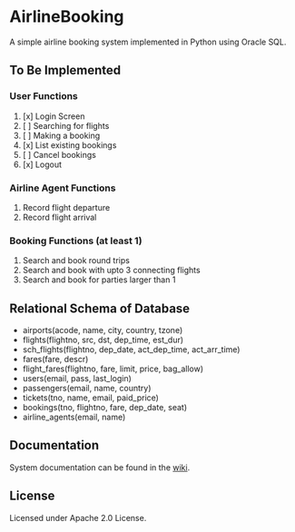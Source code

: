 # AirlineBooking
A simple airline booking system implemented in Python using Oracle SQL.

## To Be Implemented
### User Functions
1. [x] Login Screen
2. [ ] Searching for flights
3. [ ] Making a booking
4. [x] List existing bookings
5. [ ] Cancel bookings
6. [x] Logout

### Airline Agent Functions
1. Record flight departure
2. Record flight arrival

### Booking Functions (at least 1)
1. Search and book round trips
2. Search and book with upto 3 connecting flights
3. Search and book for parties larger than 1

## Relational Schema of Database
* airports(acode, name, city, country, tzone)
* flights(flightno, src, dst, dep_time, est_dur)
* sch_flights(flightno, dep_date, act_dep_time, act_arr_time)
* fares(fare, descr)
* flight_fares(flightno, fare, limit, price, bag_allow)
* users(email, pass, last_login)
* passengers(email, name, country)
* tickets(tno, name, email, paid_price)
* bookings(tno, flightno, fare, dep_date, seat)
* airline_agents(email, name)

## Documentation
System documentation can be found in the [wiki](https://github.com/k----n/AirlineBooking/wiki).

## License
Licensed under Apache 2.0 License.
